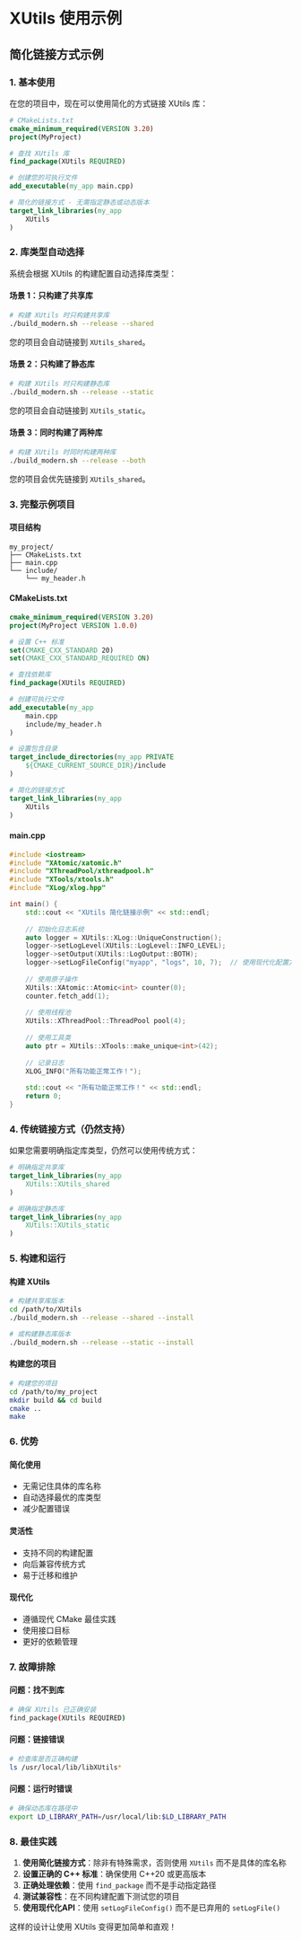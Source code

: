 # XUtils 使用示例

## 简化链接方式示例

### 1. 基本使用

在您的项目中，现在可以使用简化的方式链接 XUtils 库：

```cmake
# CMakeLists.txt
cmake_minimum_required(VERSION 3.20)
project(MyProject)

# 查找 XUtils 库
find_package(XUtils REQUIRED)

# 创建您的可执行文件
add_executable(my_app main.cpp)

# 简化的链接方式 - 无需指定静态或动态版本
target_link_libraries(my_app
    XUtils
)
```

### 2. 库类型自动选择

系统会根据 XUtils 的构建配置自动选择库类型：

#### 场景 1：只构建了共享库
```bash
# 构建 XUtils 时只构建共享库
./build_modern.sh --release --shared
```

您的项目会自动链接到 `XUtils_shared`。

#### 场景 2：只构建了静态库
```bash
# 构建 XUtils 时只构建静态库
./build_modern.sh --release --static
```

您的项目会自动链接到 `XUtils_static`。

#### 场景 3：同时构建了两种库
```bash
# 构建 XUtils 时同时构建两种库
./build_modern.sh --release --both
```

您的项目会优先链接到 `XUtils_shared`。

### 3. 完整示例项目

#### 项目结构
```
my_project/
├── CMakeLists.txt
├── main.cpp
└── include/
    └── my_header.h
```

#### CMakeLists.txt
```cmake
cmake_minimum_required(VERSION 3.20)
project(MyProject VERSION 1.0.0)

# 设置 C++ 标准
set(CMAKE_CXX_STANDARD 20)
set(CMAKE_CXX_STANDARD_REQUIRED ON)

# 查找依赖库
find_package(XUtils REQUIRED)

# 创建可执行文件
add_executable(my_app
    main.cpp
    include/my_header.h
)

# 设置包含目录
target_include_directories(my_app PRIVATE
    ${CMAKE_CURRENT_SOURCE_DIR}/include
)

# 简化的链接方式
target_link_libraries(my_app
    XUtils
)
```

#### main.cpp
```cpp
#include <iostream>
#include "XAtomic/xatomic.h"
#include "XThreadPool/xthreadpool.h"
#include "XTools/xtools.h"
#include "XLog/xlog.hpp"

int main() {
    std::cout << "XUtils 简化链接示例" << std::endl;
    
    // 初始化日志系统
    auto logger = XUtils::XLog::UniqueConstruction();
    logger->setLogLevel(XUtils::LogLevel::INFO_LEVEL);
    logger->setOutput(XUtils::LogOutput::BOTH);
    logger->setLogFileConfig("myapp", "logs", 10, 7);  // 使用现代化配置方法
    
    // 使用原子操作
    XUtils::XAtomic::Atomic<int> counter(0);
    counter.fetch_add(1);
    
    // 使用线程池
    XUtils::XThreadPool::ThreadPool pool(4);
    
    // 使用工具类
    auto ptr = XUtils::XTools::make_unique<int>(42);
    
    // 记录日志
    XLOG_INFO("所有功能正常工作！");
    
    std::cout << "所有功能正常工作！" << std::endl;
    return 0;
}
```

### 4. 传统链接方式（仍然支持）

如果您需要明确指定库类型，仍然可以使用传统方式：

```cmake
# 明确指定共享库
target_link_libraries(my_app
    XUtils::XUtils_shared
)

# 明确指定静态库
target_link_libraries(my_app
    XUtils::XUtils_static
)
```

### 5. 构建和运行

#### 构建 XUtils
```bash
# 构建共享库版本
cd /path/to/XUtils
./build_modern.sh --release --shared --install

# 或构建静态库版本
./build_modern.sh --release --static --install
```

#### 构建您的项目
```bash
# 构建您的项目
cd /path/to/my_project
mkdir build && cd build
cmake ..
make
```

### 6. 优势

#### 简化使用
- 无需记住具体的库名称
- 自动选择最优的库类型
- 减少配置错误

#### 灵活性
- 支持不同的构建配置
- 向后兼容传统方式
- 易于迁移和维护

#### 现代化
- 遵循现代 CMake 最佳实践
- 使用接口目标
- 更好的依赖管理

### 7. 故障排除

#### 问题：找不到库
```bash
# 确保 XUtils 已正确安装
find_package(XUtils REQUIRED)
```

#### 问题：链接错误
```bash
# 检查库是否正确构建
ls /usr/local/lib/libXUtils*
```

#### 问题：运行时错误
```bash
# 确保动态库在路径中
export LD_LIBRARY_PATH=/usr/local/lib:$LD_LIBRARY_PATH
```

### 8. 最佳实践

1. **使用简化链接方式**：除非有特殊需求，否则使用 `XUtils` 而不是具体的库名称
2. **设置正确的 C++ 标准**：确保使用 C++20 或更高版本
3. **正确处理依赖**：使用 `find_package` 而不是手动指定路径
4. **测试兼容性**：在不同构建配置下测试您的项目
5. **使用现代化API**：使用 `setLogFileConfig()` 而不是已弃用的 `setLogFile()`

这样的设计让使用 XUtils 变得更加简单和直观！ 
